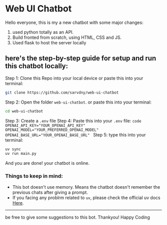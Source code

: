 # Web UI Chatbot
Hello everyone, this is my a new chatbot with some major changes:
1. used python totally as an API.
2. Build fronted from scratch, using HTML, CSS and JS.
3. Used flask to host the server locally
## here's the step-by-step guide for setup and run this chatbot locally:
Step 1:
Clone this Repo into your local device
or
paste this into your terminal:
 ```bash
 git clone https://github.com/sarvdny/web-ui-chatbot
 ```
Step 2:
Open the folder `web-ui-chatbot`.
or
paste this into your terminal:
```bash
cd web-ui-chatbot
```
Step 3:
Create a `.env` file
Step 4:
Paste this into your `.env` file:
`code
OPENAI_API_KEY="YOUR_OPENAI_API_KEY"
OPENAI_MODEL="YOUR_PREFERRED_OPENAI_MODEL"
OPENAI_BASE_URL="YOUR_OPENAI_BASE_URL"
`
Step 5:
type this into your terminal:
```bash
uv sync
uv run main.py
```
And you are done! your chatbot is online.
### Things to keep in mind:
- This bot doesn't use memory. Means the chatbot doesn't remember the previous chats after giving a prompt.
- If you facing any problrm related to `uv`, please check the official uv docs [Here](https://docs.astral.sh/uv/).
---
be free to give some suggestions to this bot. Thankyou!
Happy Coding
